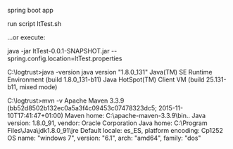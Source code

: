 spring boot app

run script ltTest.sh

...or execute:


java -jar ltTest-0.0.1-SNAPSHOT.jar --spring.config.location=ltTest.properties





C:\logtrust>java -version
java version "1.8.0_131"
Java(TM) SE Runtime Environment (build 1.8.0_131-b11)
Java HotSpot(TM) Client VM (build 25.131-b11, mixed mode)


C:\logtrust>mvn -v
Apache Maven 3.3.9 (bb52d8502b132ec0a5a3f4c09453c07478323dc5; 2015-11-10T17:41:47+01:00)
Maven home: C:\apache-maven-3.3.9\bin\..
Java version: 1.8.0_91, vendor: Oracle Corporation
Java home: C:\Program Files\Java\jdk1.8.0_91\jre
Default locale: es_ES, platform encoding: Cp1252
OS name: "windows 7", version: "6.1", arch: "amd64", family: "dos"